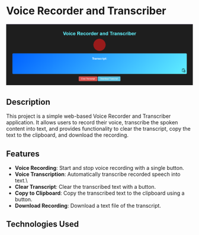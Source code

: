 # Voice Recorder and Transcriber

![Screenshot](Screenshot1.png)

## Description

This project is a simple web-based Voice Recorder and Transcriber application. It allows users to record their voice, transcribe the spoken content into text, and provides functionality to clear the transcript, copy the text to the clipboard, and download the recording.

## Features
- **Voice Recording**: Start and stop voice recording with a single button.
- **Voice Transcription**: Automatically transcribe recorded speech into text.\
- **Clear Transcript**: Clear the transcribed text with a button.
- **Copy to Clipboard**: Copy the transcribed text to the clipboard using a button.
- **Download Recording**: Download a text file of the transcript.

## Technologies Used
